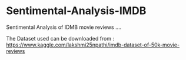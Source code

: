 # Sentimental-Analysis-IMDB
Sentimental Analysis of IDMB movie reviews ....

The Dataset used can be downloaded from :
https://www.kaggle.com/lakshmi25npathi/imdb-dataset-of-50k-movie-reviews
